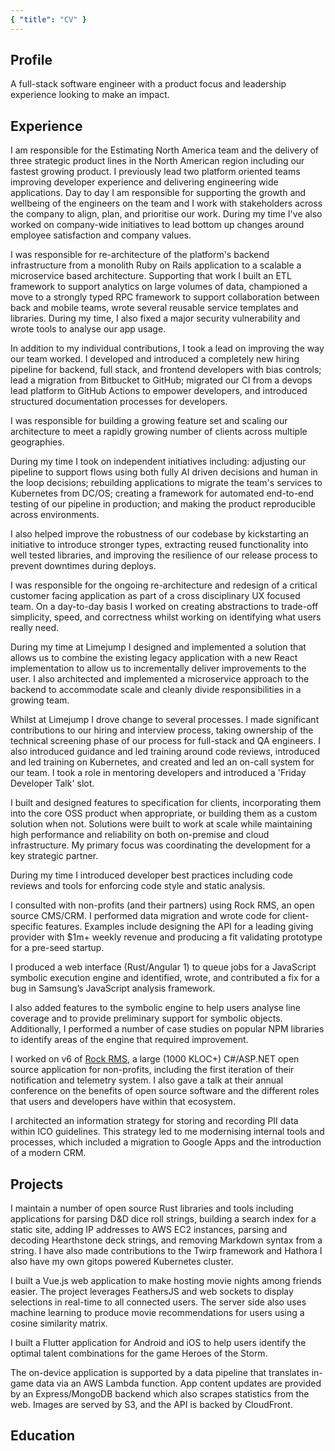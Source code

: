 ```yaml
---
{ "title": "CV" }
---
```


<WorkHistory-Styles />

<WorkHistory-Header />

## Profile

A full-stack software engineer with a product focus and leadership experience looking to make an impact.

<WorkHistory-Grid title="Languages" items="languages" class="block" />

## Experience

<WorkHistory-Block title="Tractable" subtitle="Team Lead" years="May 2022-Present">

I am responsible for the Estimating North America team and the delivery of three strategic product lines in the North American region including our fastest growing product. I previously lead two platform oriented teams improving developer experience and delivering engineering wide applications. Day to day I am responsible for supporting the growth and wellbeing of the engineers on the team and I work with stakeholders across the company to align, plan, and prioritise our work. During my time I've also worked on company-wide initiatives to lead bottom up changes around employee satisfaction and company values.

</WorkHistory-Block>

<WorkHistory-Block title="Tendable" subtitle="Senior Developer" years="June 2021-April 2022">

I was responsible for re-architecture of the platform's backend infrastructure from a monolith Ruby on Rails application to a scalable a microservice based architecture. Supporting that work I built an ETL framework to support analytics on large volumes of data, championed a move to a strongly typed RPC framework to support collaboration between back and mobile teams, wrote several reusable service templates and libraries. During my time, I also fixed a major security vulnerability and wrote tools to analyse our app usage.

In addition to my individual contributions, I took a lead on improving the way our team worked. I developed and introduced a completely new hiring pipeline for backend, full stack, and frontend developers with bias controls; lead a migration from Bitbucket to GitHub; migrated our CI from a devops lead platform to GitHub Actions to empower developers, and introduced structured documentation processes for developers.

<WorkHistory-Skills :list="['Ruby', 'Rails', 'Resque', 'TypeScript', 'Twirp', 'Postgres', 'Node.js', 'Redis', 'Microservices', 'ETL', 'Github Actions']" />

</WorkHistory-Block>

<WorkHistory-Block title="Tractable" subtitle="Developer" years="September 2020-June 2021">

I was responsible for building a growing feature set and scaling our architecture to meet a rapidly growing number of clients across multiple geographies.

During my time I took on independent initiatives including: adjusting our pipeline to support flows using both fully AI driven decisions and human in the loop decisions; rebuilding applications to migrate the team's services to Kubernetes from DC/OS; creating a framework for automated end-to-end testing of our pipeline in production; and making the product reproducible across environments.

I also helped improve the robustness of our codebase by kickstarting an initiative to introduce stronger types, extracting reused functionality into well tested libraries, and improving the resilience of our release process to prevent downtimes during deploys.

<WorkHistory-Skills :list="['TypeScript', 'GraphQL', 'Kafka', 'Node.js', 'React', 'Kubernetes', 'Postgres', 'Redis', 'Docker', 'AWS', 'Gauge', 'E2E', 'Kafka', 'Jenkins', 'Datadog', 'Microservices', 'ArgoCD', 'Monorepo', 'Marathon', 'DC/OS', 'Yarn2']" />

</WorkHistory-Block>

<WorkHistory-Block title="Limejump" subtitle="Developer" years="February 2019-September 2020">

I was responsible for the ongoing re-architecture and redesign of a critical customer facing application as part of a cross disciplinary UX focused team. On a day-to-day basis I worked on creating abstractions to trade-off simplicity, speed, and correctness whilst working on identifying what users really need.

During my time at Limejump I designed and implemented a solution that allows us to combine the existing legacy application with a new React implementation to allow us to incrementally deliver improvements to the user. I also architected and implemented a microservice approach to the backend to accommodate scale and cleanly divide responsibilities in a growing team.

Whilst at Limejump I drove change to several processes. I made significant contributions to our hiring and interview process, taking ownership of the technical screening phase of our process for full-stack and QA engineers. I also introduced guidance and led training around code reviews, introduced and led training on Kubernetes, and created and led an on-call system for our team. I took a role in mentoring developers and introduced a 'Friday Developer Talk' slot.

<WorkHistory-Skills :list="['Node.js', 'React', 'Redux', 'Kubernetes', 'Docker', 'AWS', 'Kafka', 'Prometheus', 'Humio', 'CircleCI', 'Git', 'Google Cloud', 'Microservices', 'Nginx', 'Scrum', 'Angular 1']" />

</WorkHistory-Block>

<WorkHistory-Block title="Spark Development Network" subtitle="Developer, Remote" years="June 2018-February 2019">

I built and designed features to specification for clients, incorporating them into the core OSS product when appropriate, or building them as a custom solution when not. Solutions were built to work at scale while maintaining high performance and reliability on both on-premise and cloud infrastructure. My primary focus was coordinating the development for a key strategic partner.

During my time I introduced developer best practices including code reviews and tools for enforcing code style and static analysis.

<WorkHistory-Skills :list="['C#', 'ASP.NET', 'SQL', 'SQL Server', 'jQuery', 'IIS', 'Azure', 'Windows Server',  'Requirements Analysis', 'OSS Community Management', 'Release Planning', 'Retainer Management']" />

</WorkHistory-Block>

<WorkHistory-Block title="Bricks and Mortar Studio" subtitle="Consultant" years="2016-2020">
I consulted with non-profits (and their partners) using Rock RMS, an open source CMS/CRM. I performed data migration and wrote code for client-specific features. Examples include designing the API for a leading giving provider with $1m+ weekly revenue and producing a fit validating prototype for a pre-seed startup.

<WorkHistory-Skills :list="['C#', 'ASP.NET', 'SQL', 'Python3', 'Pandas', 'Requirements Analysis', 'Project Management']" />

</WorkHistory-Block>

<WorkHistory-Block title="Royal Holloway, University of London" subtitle="Undergraduate Researcher" years="Summer 2016 / Summer 2017">

I produced a web interface (Rust/Angular 1) to queue jobs for a JavaScript symbolic execution engine and identified, wrote, and contributed a fix for a bug in Samsung’s JavaScript analysis framework.

I also added features to the symbolic engine to help users analyse line coverage and to provide preliminary support for symbolic objects. Additionally, I performed a number of case studies on popular NPM libraries to identify areas of the engine that required improvement.

<WorkHistory-Skills :list="['Rust', 'GDB', 'Z3', 'SMT', 'Angular 1', 'JavaScript', 'Node.js', 'Bash']" />

</WorkHistory-Block>

<WorkHistory-Block title="Spark Development Network" subtitle="Internship" years="Summer 2016">

I worked on v6 of [Rock RMS](https://github.com/SparkDevNetwork/Rock/), a large (1000 KLOC+) C#/ASP.NET open source application for non-profits, including the first iteration of their notification and telemetry system. I also gave a talk at their annual conference on the benefits of open source software and the different roles that users and developers have within that ecosystem.

<WorkHistory-Skills :list="['C#', 'ASP.NET', 'SQL', 'Entity Framework 6', 'SQL Server', 'HTML5', 'CSS3', 'jQuery', 'Git', 'Public Speaking']" />

</WorkHistory-Block>

<WorkHistory-Block title="Hope Church" subtitle="Communications Director" years="2013-2015">

I architected an information strategy for storing and recording PII data within ICO guidelines. This strategy led to me modernising internal tools and processes, which included a migration to Google Apps and the introduction of a modern CRM.

</WorkHistory-Block>

## Projects

<WorkHistory-Block title="Miscellaneous">

I maintain a number of open source Rust libraries and tools including applications for parsing D&D dice roll strings, building a search index for a static site, adding IP addresses to AWS EC2 instances, parsing and decoding Hearthstone deck strings, and removing Markdown syntax from a string. I have also made contributions to the Twirp framework and Hathora I also have my own gitops powered Kubernetes cluster.

</WorkHistory-Block>

<WorkHistory-Block title="Jonathan's Movies" github-url="arranf/Jonathans-Movies-Client">

I built a Vue.js web application to make hosting movie nights among friends easier. The project leverages FeathersJS and web sockets to display selections in real-time to all connected users. The server side also uses machine learning to produce movie recommendations for users using a cosine similarity matrix.

<WorkHistory-Skills :list="['TypeScript', 'Node.js', 'Vue', 'Webpack', 'Jest', 'Real-Time', 'Web Sockets', 'Machine Learning', 'OAuth']" />
</WorkHistory-Block>

<WorkHistory-Block title="Heroes Companion" github-url="arranf/Heroes-Companion">

I built a Flutter application for Android and iOS to help users identify the optimal talent combinations for the game Heroes of the Storm.

The on-device application is supported by a data pipeline that translates in-game data via an AWS Lambda function. App content updates are provided by an Express/MongoDB backend which also scrapes statistics from the web. Images are served by S3, and the API is backed by CloudFront.

<WorkHistory-Skills :list="['Flutter', 'Dart', 'Redux', 'Java', 'SQLite', 'Express', 'MongoDB', 'Mongoose', 'AWS', 'S3', 'Cloudfront', 'Lambda', 'Puppeteer', 'Heroku']" />

</WorkHistory-Block>

## Education

<WorkHistory-Block title="First Class Software Engineering BSc" subtitle="Royal Holloway, University of London" years="2015-2018">

<WorkHistory-Grid title="Awards" items="awards" width="100" />

</WorkHistory-Block>

<WorkHistory-PopUp
          :url="'https://s3.eu-west-2.amazonaws.com/arranfrance.com/Arran-France--Full-Stack-Software-Engineer--CV.pdf'"
        />